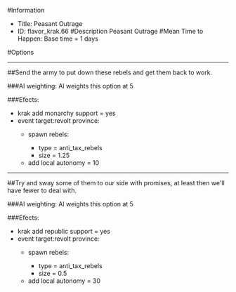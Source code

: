 #Information
 - Title: Peasant Outrage
 - ID: flavor_krak.66
#Description
Peasant Outrage
#Mean Time to Happen:
Base time = 1 days

#Options

___
##Send the army to put down these rebels and get them back to work.

###AI weighting:
AI weights this option at 5


###Efects:<ul><li>krak add monarchy support = yes</li><li>event target:revolt province:</li><ul><li>spawn rebels:</li><ul><li>type = anti_tax_rebels</li><li>size = 1.25</li></ul><li>add local autonomy = 10</li></ul></ul>

___
##Try and sway some of them to our side with promises, at least then we'll have fewer to deal with.

###AI weighting:
AI weights this option at 5


###Efects:<ul><li>krak add republic support = yes</li><li>event target:revolt province:</li><ul><li>spawn rebels:</li><ul><li>type = anti_tax_rebels</li><li>size = 0.5</li></ul><li>add local autonomy = 30</li></ul></ul>
